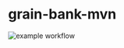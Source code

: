 # grain-bank-mvn
![example workflow](https://github.com/Marcin59/grain-bank-mvn/actions/workflows/ci/badge.svg)
